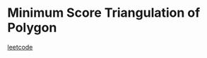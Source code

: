 Minimum Score Triangulation of Polygon
======================================
[leetcode](https://leetcode.com/problems/minimum-score-triangulation-of-polygon)
